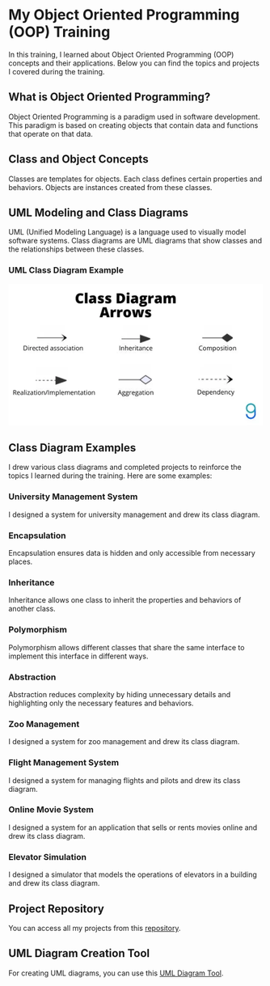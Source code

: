 # My Object Oriented Programming (OOP) Training

In this training, I learned about Object Oriented Programming (OOP) concepts and their applications. Below you can find the topics and projects I covered during the training.

## What is Object Oriented Programming?

Object Oriented Programming is a paradigm used in software development. This paradigm is based on creating objects that contain data and functions that operate on that data.

## Class and Object Concepts

Classes are templates for objects. Each class defines certain properties and behaviors. Objects are instances created from these classes.

## UML Modeling and Class Diagrams

UML (Unified Modeling Language) is a language used to visually model software systems. Class diagrams are UML diagrams that show classes and the relationships between these classes.

### UML Class Diagram Example

![UML Class Diagram](https://raw.githubusercontent.com/MeNasy/UML_Diagram_Projects/main/UML_Diagram_Image.webp)

## Class Diagram Examples

I drew various class diagrams and completed projects to reinforce the topics I learned during the training. Here are some examples:

### University Management System
I designed a system for university management and drew its class diagram.

### Encapsulation

Encapsulation ensures data is hidden and only accessible from necessary places.

### Inheritance

Inheritance allows one class to inherit the properties and behaviors of another class.

### Polymorphism

Polymorphism allows different classes that share the same interface to implement this interface in different ways.

### Abstraction

Abstraction reduces complexity by hiding unnecessary details and highlighting only the necessary features and behaviors.

### Zoo Management

I designed a system for zoo management and drew its class diagram.

### Flight Management System

I designed a system for managing flights and pilots and drew its class diagram.

### Online Movie System

I designed a system for an application that sells or rents movies online and drew its class diagram.

### Elevator Simulation

I designed a simulator that models the operations of elevators in a building and drew its class diagram.

## Project Repository

You can access all my projects from this [repository](https://github.com/MeNasy/UML_Diagram_Projects).

## UML Diagram Creation Tool

For creating UML diagrams, you can use this [UML Diagram Tool](https://app.smartdraw.com/editor.aspx?templateId=3f94c5ba-46fb-46ac-80e2-8b13581b08db&flags=128).
